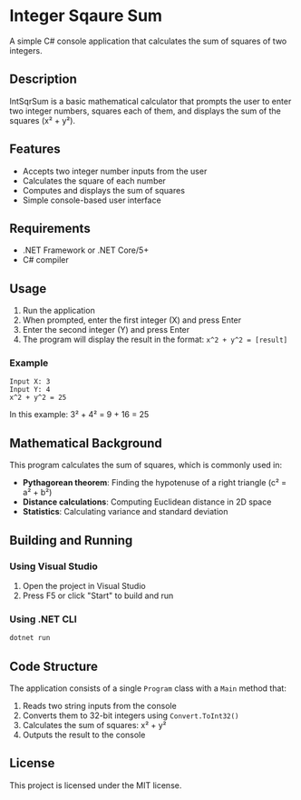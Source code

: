 # Integer Sqaure Sum

A simple C# console application that calculates the sum of squares of two integers.

## Description

IntSqrSum is a basic mathematical calculator that prompts the user to enter two integer numbers, squares each of them, and displays the sum of the squares (x² + y²).

## Features

- Accepts two integer number inputs from the user
- Calculates the square of each number
- Computes and displays the sum of squares
- Simple console-based user interface

## Requirements

- .NET Framework or .NET Core/5+
- C# compiler

## Usage

1. Run the application
2. When prompted, enter the first integer (X) and press Enter
3. Enter the second integer (Y) and press Enter
4. The program will display the result in the format: `x^2 + y^2 = [result]`

### Example

```
Input X: 3
Input Y: 4
x^2 + y^2 = 25
```

In this example: 3² + 4² = 9 + 16 = 25

## Mathematical Background

This program calculates the sum of squares, which is commonly used in:

- **Pythagorean theorem**: Finding the hypotenuse of a right triangle (c² = a² + b²)
- **Distance calculations**: Computing Euclidean distance in 2D space
- **Statistics**: Calculating variance and standard deviation

## Building and Running

### Using Visual Studio

1. Open the project in Visual Studio
2. Press F5 or click "Start" to build and run

### Using .NET CLI

```bash
dotnet run
```

## Code Structure

The application consists of a single `Program` class with a `Main` method that:

1. Reads two string inputs from the console
2. Converts them to 32-bit integers using `Convert.ToInt32()`
3. Calculates the sum of squares: x² + y²
4. Outputs the result to the console

## License

This project is licensed under the MIT license.
